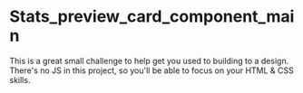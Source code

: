 # Stats_preview_card_component_main
This is a great small challenge to help get you used to building to a design. There's no JS in this project, so you'll be able to focus on your HTML &amp; CSS skills.

